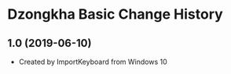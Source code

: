 Dzongkha Basic Change History
====================

1.0 (2019-06-10)
----------------
* Created by ImportKeyboard from Windows 10 
